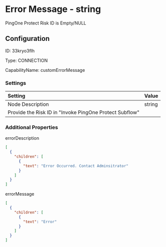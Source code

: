# Error Message - string 
PingOne Protect Risk ID is Empty/NULL
## Configuration
ID:  33kryo3flh

Type: CONNECTION 

CapabilityName: customErrorMessage

### Settings
| Setting | Value  |
| :------------------------ | ---------------------------------------- |
| Node Description | string 
Provide the Risk ID in "Invoke PingOne Protect Subflow" | 





### Additional Properties
errorDescription
```json 
[
  {
    "children": [
      {
        "text": "Error Occurred. Contact Adminsitrator"
      }
    ]
  }
]
```


errorMessage
```json 
[
  {
    "children": [
      {
        "text": "Error"
      }
    ]
  }
]
```





